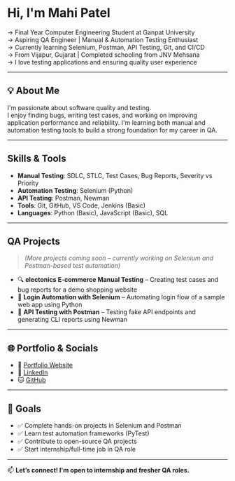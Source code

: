 #  Hi, I'm Mahi Patel

-> Final Year Computer Engineering Student at Ganpat University  
-> Aspiring QA Engineer | Manual & Automation Testing Enthusiast  
-> Currently learning Selenium, Postman, API Testing, Git, and CI/CD  
-> From Vijapur, Gujarat | Completed schooling from JNV Mehsana  
-> I love testing applications and ensuring quality user experience

---

## 💡 About Me

I'm passionate about software quality and testing.  
I enjoy finding bugs, writing test cases, and working on improving application performance and reliability. I'm learning both manual and automation testing tools to build a strong foundation for my career in QA.

---

##  Skills & Tools

-  **Manual Testing**: SDLC, STLC, Test Cases, Bug Reports, Severity vs Priority
-  **Automation Testing**: Selenium (Python)
-  **API Testing**: Postman, Newman
-  **Tools**: Git, GitHub, VS Code, Jenkins (Basic)
-  **Languages**: Python (Basic), JavaScript (Basic), SQL

---

## QA Projects

> *(More projects coming soon – currently working on Selenium and Postman-based test automation)*

- 🔍 **electonics E-commerce Manual Testing** – Creating test cases and bug reports for a demo shopping website 
- 🔐 **Login Automation with Selenium** – Automating login flow of a sample web app using Python  
- 🔗 **API Testing with Postman** – Testing fake API endpoints and generating CLI reports using Newman

---

## 🌐 Portfolio & Socials

- 💼 [Portfolio Website](https://portfolio-mahi-nine.vercel.app)
- 🔗 [LinkedIn](https://www.linkedin.com/in/mahi23032005)
- 🐱 [GitHub](https://github.com/mahipatel233)

---

## 🎯 Goals

- ✅ Complete hands-on projects in Selenium and Postman
- ✅ Learn test automation frameworks (PyTest)
- ✅ Contribute to open-source QA projects
- ✅ Start internship/full-time job in QA role

---

📫 **Let’s connect! I'm open to internship and fresher QA roles.**
